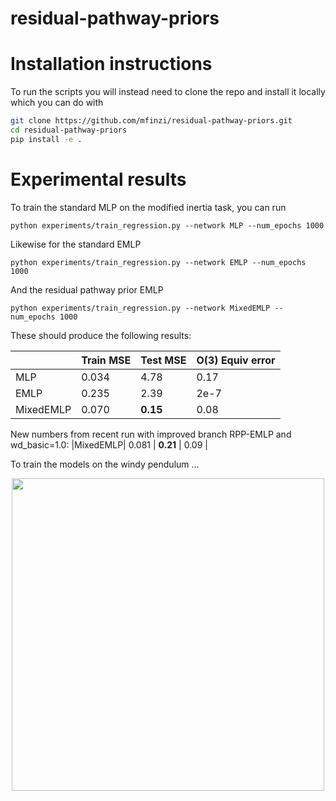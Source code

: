 # residual-pathway-priors

# Installation instructions
To run the scripts you will instead need to clone the repo and install it locally which you can do with
```bash
git clone https://github.com/mfinzi/residual-pathway-priors.git
cd residual-pathway-priors
pip install -e .
```

# Experimental results
To train the standard MLP on the modified inertia task, you can run
```
python experiments/train_regression.py --network MLP --num_epochs 1000
```
Likewise for the standard EMLP

```
python experiments/train_regression.py --network EMLP --num_epochs 1000
```
And the residual pathway prior EMLP
```
python experiments/train_regression.py --network MixedEMLP --num_epochs 1000
```

These should produce the following results:

|| Train MSE | Test MSE  | O(3) Equiv error  |
|---------|------|------|------|
|MLP |   0.034  | 4.78 | 0.17 |
|EMLP|   0.235 | 2.39 | 2e-7 |
|MixedEMLP|   0.070 | **0.15** | 0.08 |

New numbers from recent run with improved branch RPP-EMLP and wd_basic=1.0:
|MixedEMLP|   0.081 | **0.21** | 0.09 |

To train the models on the windy pendulum ...

<div align="center">
<img src="https://user-images.githubusercontent.com/12687085/115454965-5c233900-a1ef-11eb-9f83-6d94e1edf3d1.gif" width="500"/>
</div>
